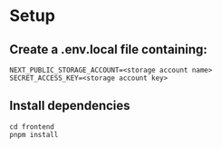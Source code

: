 # Setup

## Create a .env.local file containing:
```
NEXT_PUBLIC_STORAGE_ACCOUNT=<storage account name>
SECRET_ACCESS_KEY=<storage account key>
```

## Install dependencies
```
cd frontend
pnpm install
```
